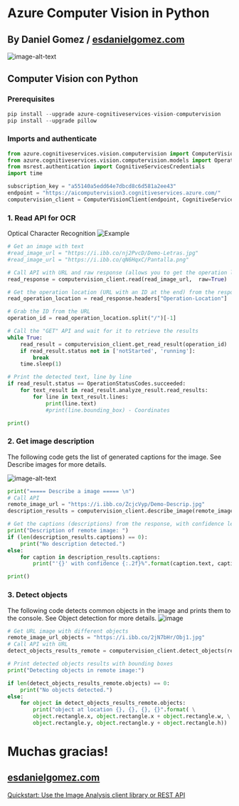 # **Azure Computer Vision in Python**
## By Daniel Gomez / [esdanielgomez.com](link-URL)
![image-alt-text](https://gokan.ms/wp-content/uploads/2017/10/sii-canada-logo-it-microsoft-mvp-most-valuable-professional.png)
## **Computer Vision con Python**

### Prerequisites

```python
pip install --upgrade azure-cognitiveservices-vision-computervision
pip install --upgrade pillow
```

### Imports and authenticate

```python
from azure.cognitiveservices.vision.computervision import ComputerVisionClient
from azure.cognitiveservices.vision.computervision.models import OperationStatusCodes
from msrest.authentication import CognitiveServicesCredentials
import time

subscription_key = "a55140a5edd64e7dbcd8c6d581a2ee43"
endpoint = "https://aicomputervision3.cognitiveservices.azure.com/"
computervision_client = ComputerVisionClient(endpoint, CognitiveServicesCredentials(subscription_key))
```

### 1. Read API for OCR 
Optical Character Recognition
![Example](https://i.ibb.co/nj2PvcD/Demo-Letras.jpg)

```python
# Get an image with text
#read_image_url = "https://i.ibb.co/nj2PvcD/Demo-Letras.jpg"
#read_image_url = "https://i.ibb.co/qN6HqxC/Pantalla.png"

# Call API with URL and raw response (allows you to get the operation location)
read_response = computervision_client.read(read_image_url,  raw=True)

# Get the operation location (URL with an ID at the end) from the response
read_operation_location = read_response.headers["Operation-Location"]

# Grab the ID from the URL
operation_id = read_operation_location.split("/")[-1]

# Call the "GET" API and wait for it to retrieve the results 
while True:
    read_result = computervision_client.get_read_result(operation_id)
    if read_result.status not in ['notStarted', 'running']:
        break
    time.sleep(1)

# Print the detected text, line by line
if read_result.status == OperationStatusCodes.succeeded:
    for text_result in read_result.analyze_result.read_results:
        for line in text_result.lines:
            print(line.text)
            #print(line.bounding_box) - Coordinates

print()
```

### 2. Get image description
The following code gets the list of generated captions for the image. See Describe images for more details.

![image-alt-text](https://i.ibb.co/ZcjcVyp/Demo-Descrip.jpg)

```python
print("===== Describe a image ===== \n")
# Call API
remote_image_url = "https://i.ibb.co/ZcjcVyp/Demo-Descrip.jpg"
description_results = computervision_client.describe_image(remote_image_url )

# Get the captions (descriptions) from the response, with confidence level
print("Description of remote image: ")
if (len(description_results.captions) == 0):
    print("No description detected.")
else:
    for caption in description_results.captions:
        print("'{}' with confidence {:.2f}%".format(caption.text, caption.confidence * 100))

print()
```

### 3. Detect objects
The following code detects common objects in the image and prints them to the console. See Object detection for more details.
![image](https://i.ibb.co/2jN7bHr/Obj1.jpg)

```python
# Get URL image with different objects
remote_image_url_objects = "https://i.ibb.co/2jN7bHr/Obj1.jpg"
# Call API with URL
detect_objects_results_remote = computervision_client.detect_objects(remote_image_url_objects)

# Print detected objects results with bounding boxes
print("Detecting objects in remote image:")

if len(detect_objects_results_remote.objects) == 0:
    print("No objects detected.")
else:
    for object in detect_objects_results_remote.objects:
        print("object at location {}, {}, {}, {}".format( \
        object.rectangle.x, object.rectangle.x + object.rectangle.w, \
        object.rectangle.y, object.rectangle.y + object.rectangle.h))
```

# Muchas gracias! 

## **[esdanielgomez.com](esdanielgomez.com)**

[Quickstart: Use the Image Analysis client library or REST API](https://docs.microsoft.com/en-us/azure/cognitive-services/computer-vision/quickstarts-sdk/image-analysis-client-library?tabs=visual-studio&pivots=programming-language-python)
